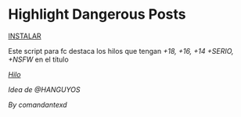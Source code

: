 # Highlight Dangerous Posts

[INSTALAR](https://github.com/Pytness/fc-script/raw/master/src/highlightDangerousPosts/index.user.js)

Este script para fc destaca los hilos que tengan *+18, +16, +14 +SERIO, +NSFW* en el título

*[Hilo](https://forocoches.com/foro/showthread.php?t=6794769)*

*Idea de @HANGUYOS*

*By comandantexd*
